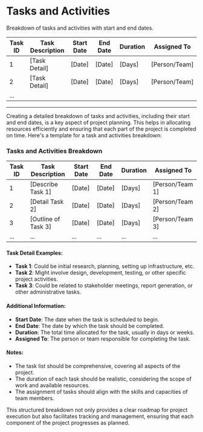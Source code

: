 
# Tasks and Activities

Breakdown of tasks and activities with start and end dates.

| Task ID | Task Description | Start Date | End Date | Duration | Assigned To |
| ------- | ---------------- | ---------- | -------- | -------- | ----------- |
| 1       | [Task Detail]    | [Date]     | [Date]   | [Days]   | [Person/Team] |
| 2       | [Task Detail]    | [Date]     | [Date]   | [Days]   | [Person/Team] |
| ...     |                  |            |          |          |              |

---
Creating a detailed breakdown of tasks and activities, including their start and end dates, is a key aspect of project planning. This helps in allocating resources efficiently and ensuring that each part of the project is completed on time. Here's a template for a task and activities breakdown:

### Tasks and Activities Breakdown

| Task ID | Task Description            | Start Date | End Date   | Duration | Assigned To     |
| ------- | --------------------------- | ---------- | ---------- | -------- | --------------- |
| 1       | [Describe Task 1]           | [Date]     | [Date]     | [Days]   | [Person/Team 1] |
| 2       | [Detail Task 2]             | [Date]     | [Date]     | [Days]   | [Person/Team 2] |
| 3       | [Outline of Task 3]         | [Date]     | [Date]     | [Days]   | [Person/Team 3] |
| ...     | ...                         | ...        | ...        | ...      | ...             |

#### Task Detail Examples:
- **Task 1**: Could be initial research, planning, setting up infrastructure, etc.
- **Task 2**: Might involve design, development, testing, or other specific project activities.
- **Task 3**: Could be related to stakeholder meetings, report generation, or other administrative tasks.

#### Additional Information:
- **Start Date**: The date when the task is scheduled to begin.
- **End Date**: The date by which the task should be completed.
- **Duration**: The total time allocated for the task, usually in days or weeks.
- **Assigned To**: The person or team responsible for completing the task.

#### Notes:
- The task list should be comprehensive, covering all aspects of the project.
- The duration of each task should be realistic, considering the scope of work and available resources.
- The assignment of tasks should align with the skills and capacities of team members.

This structured breakdown not only provides a clear roadmap for project execution but also facilitates tracking and management, ensuring that each component of the project progresses as planned.